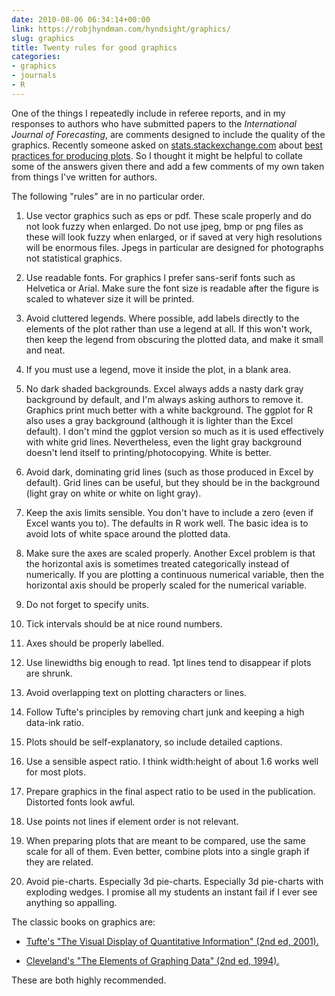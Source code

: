 ```yaml
---
date: 2010-08-06 06:34:14+00:00
link: https://robjhyndman.com/hyndsight/graphics/
slug: graphics
title: Twenty rules for good graphics
categories:
- graphics
- journals
- R
---
```


One of the things I repeatedly include in referee reports, and in my responses to authors who have submitted papers to the _International Journal of Forecasting_, are comments designed to include the quality of the graphics. Recently someone asked on [stats.stackexchange.com](http://stats.stackexchange.com) about [best practices for producing plots](http://stats.stackexchange.com/questions/396/). So I thought it might be helpful to collate some of the answers given there and add a few comments of my own taken from things I've written for authors.

The following "rules" are in no particular order.


  1. Use vector graphics such as eps or pdf. These scale properly and do not look fuzzy when enlarged. Do not use jpeg, bmp or png files as these will look fuzzy when enlarged, or if saved at very high resolutions will be enormous files. Jpegs in particular are designed for photographs not statistical graphics.

  2. Use readable fonts. For graphics I prefer sans-serif fonts such as Helvetica or Arial. Make sure the font size is readable after the figure is scaled to whatever size it will be printed.

  3. Avoid cluttered legends. Where possible, add labels directly to the elements of the plot rather than use a legend at all. If this won't work, then keep the legend from obscuring the plotted data, and make it small and neat.

  4. If you must use a legend, move it inside the plot, in a blank area.

  5. No dark shaded backgrounds. Excel always adds a nasty dark gray background by default, and I'm always asking authors to remove it. Graphics print much better with a white background. The ggplot for R also uses a gray background (although it is lighter than the Excel default). I don't mind the ggplot version so much as it is used effectively with white grid lines. Nevertheless, even the light gray background doesn't lend itself to printing/photocopying. White is better.

  6. Avoid dark, dominating grid lines (such as those produced in Excel by default). Grid lines can be useful, but they should be in the background (light gray on white or white on light gray).

  7. Keep the axis limits sensible. You don't have to include a zero (even if Excel wants you to). The defaults in R work well. The basic idea is to avoid lots of white space around the plotted data.

  8. Make sure the axes are scaled properly. Another Excel problem is that the horizontal axis is sometimes treated categorically instead of numerically. If you are plotting a continuous numerical variable, then the horizontal axis should be properly scaled for the numerical variable.

  9. Do not forget to specify units.

  10. Tick intervals should be at nice round numbers.

  11. Axes should be properly labelled.

  12. Use linewidths big enough to read. 1pt lines tend to disappear if plots are shrunk.

  13. Avoid overlapping text on plotting characters or lines.

  14. Follow Tufte's principles by removing chart junk and keeping a high data-ink ratio.

  15. Plots should be self-explanatory, so include detailed captions.

  16. Use a sensible aspect ratio. I think width:height of about 1.6 works well for most plots.

  17. Prepare graphics in the final aspect ratio to be used in the publication. Distorted fonts look awful.

  18. Use points not lines if element order is not relevant.

  19. When preparing plots that are meant to be compared, use the same scale for all of them. Even better, combine plots into a single graph if they are related.

  20. Avoid pie-charts. Especially 3d pie-charts. Especially 3d pie-charts with exploding wedges. I promise all my students an instant fail if I ever see anything so appalling.

The classic books on graphics are:

  * [Tufte's "The Visual Display of Quantitative Information" (2nd ed, 2001).](http://buy.geni.us/Proxy.ashx?TSID=140570\&GR_URL=http%3A%2F%2Fwww.amazon.com%2Fdp%2F0961392142)

  * [Cleveland's "The Elements of Graphing Data" (2nd ed, 1994).](http://buy.geni.us/Proxy.ashx?TSID=140570\&GR_URL=http%3A%2F%2Fwww.amazon.com%2Fdp%2F0963488414)

These are both highly recommended.
